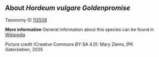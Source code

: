 **About *Hordeum vulgare Goldenpromise***
-------------------------
Taxonomy ID [112509](https://www.uniprot.org/taxonomy/112509)

**More information**
General information about this species can be found in [Wikipedia](https://en.wikipedia.org/wiki/Barley)

Picture credit (Creative Commons BY-SA 4.0): Mary Ziems, IPK Gatersleben, 2025
